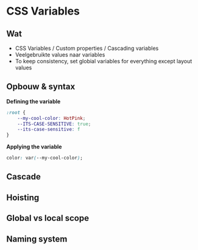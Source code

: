 # CSS Variables
## Wat

 - CSS Variables / Custom properties / Cascading variables
 - Veelgebruikte values naar variables
 - To keep consistency, set globial variables for everything except layout values

## Opbouw & syntax
**Defining the variable**
```css
:root {
	--my-cool-color: HotPink;
	--ITS-CASE-SENSITIVE: true;
	--its-case-sensitive: f
}
```

**Applying the variable**
```css
color: var(--my-cool-color);
```

## Cascade

## Hoisting

## Global vs local scope

## Naming system

<!--stackedit_data:
eyJoaXN0b3J5IjpbODQyNjg4NDI4LC0xNzkxODcxMTMzLDk3MT
MwMTgzNSwxNDMzMzAxMDUsNzMwOTk4MTE2XX0=
-->